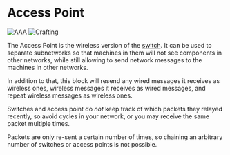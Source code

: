 # Access Point

![AAA](oredict:oc:accessPoint)
![Crafting](img/ap.png)

The Access Point is the wireless version of the [switch](switch.md). It can be used to separate subnetworks so that machines in them will not see components in other networks, while still allowing to send network messages to the machines in other networks.

In addition to that, this block will resend any wired messages it receives as wireless ones, wireless messages it receives as wired messages, and repeat wireless messages as wireless ones.

Switches and access point do *not* keep track of which packets they relayed recently, so avoid cycles in your network, or you may receive the same packet multiple times.

Packets are only re-sent a certain number of times, so chaining an arbitrary number of switches or access points is not possible.
